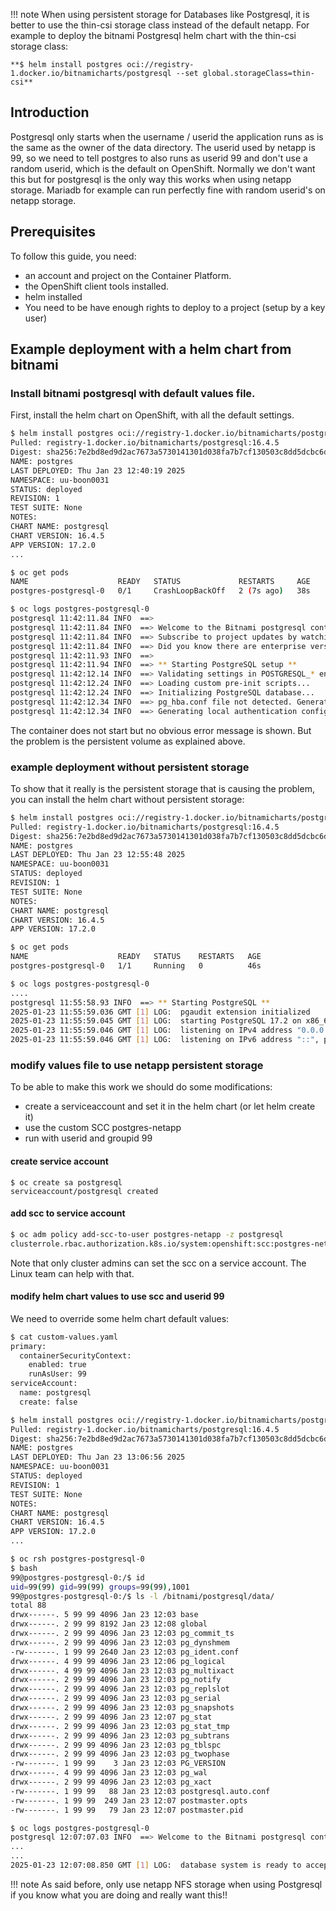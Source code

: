 !!! note
    When using persistent storage for Databases like Postgresql, it is better to use the thin-csi storage class instead of the default netapp.
    For example to deploy the bitnami Postgresql helm chart with the thin-csi storage class:  
  
    **$ helm install postgres oci://registry-1.docker.io/bitnamicharts/postgresql --set global.storageClass=thin-csi**

## Introduction
Postgresql only starts when the username / userid the application runs as is the same as the owner of the data directory.
The userid used by netapp is 99, so we need to tell postgres to also runs as userid 99 and don't use a random userid, which is the default on OpenShift.
Normally we don't want this but for postgresql is the only way this works when using netapp storage.
Mariadb for example can run perfectly fine with random userid's on netapp storage.

## Prerequisites

To follow this guide, you need: 

- an account and project on the Container Platform.
- the OpenShift client tools installed. 
- helm installed
- You need to be have enough rights to deploy to a project (setup by a key user)

## Example deployment with a helm chart from bitnami

### Install bitnami postgresql with default values file.

First, install the helm chart on OpenShift, with all the default settings.

```bash
$ helm install postgres oci://registry-1.docker.io/bitnamicharts/postgresql --version=16.4.5
Pulled: registry-1.docker.io/bitnamicharts/postgresql:16.4.5
Digest: sha256:7e2bd8ed9d2ac7673a5730141301d038fa7b7cf130503c8dd5dcbc6ddfe0e377
NAME: postgres
LAST DEPLOYED: Thu Jan 23 12:40:19 2025
NAMESPACE: uu-boon0031
STATUS: deployed
REVISION: 1
TEST SUITE: None
NOTES:
CHART NAME: postgresql
CHART VERSION: 16.4.5
APP VERSION: 17.2.0
...
```

```bash
$ oc get pods
NAME                    READY   STATUS             RESTARTS     AGE
postgres-postgresql-0   0/1     CrashLoopBackOff   2 (7s ago)   38s
```

```bash
$ oc logs postgres-postgresql-0
postgresql 11:42:11.84 INFO  ==> 
postgresql 11:42:11.84 INFO  ==> Welcome to the Bitnami postgresql container
postgresql 11:42:11.84 INFO  ==> Subscribe to project updates by watching https://github.com/bitnami/containers
postgresql 11:42:11.84 INFO  ==> Did you know there are enterprise versions of the Bitnami catalog? For enhanced secure software supply chain features, unlimited pulls from Docker, LTS support, or application customization, see Bitnami Premium or Tanzu Application Catalog. See https://www.arrow.com/globalecs/na/vendors/bitnami/ for more information.
postgresql 11:42:11.93 INFO  ==> 
postgresql 11:42:11.94 INFO  ==> ** Starting PostgreSQL setup **
postgresql 11:42:12.14 INFO  ==> Validating settings in POSTGRESQL_* env vars..
postgresql 11:42:12.24 INFO  ==> Loading custom pre-init scripts...
postgresql 11:42:12.24 INFO  ==> Initializing PostgreSQL database...
postgresql 11:42:12.34 INFO  ==> pg_hba.conf file not detected. Generating it...
postgresql 11:42:12.34 INFO  ==> Generating local authentication configuration
```
The container does not start but no obvious error message is shown. But the problem is the persistent volume as explained above.

### example deployment without persistent storage

To show that it really is the persistent storage that is causing the problem, you can install the helm chart without persistent storage:

```bash
$ helm install postgres oci://registry-1.docker.io/bitnamicharts/postgresql --version=16.4.5 --set primary.persistence.enabled=false
Pulled: registry-1.docker.io/bitnamicharts/postgresql:16.4.5
Digest: sha256:7e2bd8ed9d2ac7673a5730141301d038fa7b7cf130503c8dd5dcbc6ddfe0e377
NAME: postgres
LAST DEPLOYED: Thu Jan 23 12:55:48 2025
NAMESPACE: uu-boon0031
STATUS: deployed
REVISION: 1
TEST SUITE: None
NOTES:
CHART NAME: postgresql
CHART VERSION: 16.4.5
APP VERSION: 17.2.0
```

```bash
$ oc get pods
NAME                    READY   STATUS    RESTARTS   AGE
postgres-postgresql-0   1/1     Running   0          46s
```

```bash
$ oc logs postgres-postgresql-0
....
postgresql 11:55:58.93 INFO  ==> ** Starting PostgreSQL **
2025-01-23 11:55:59.036 GMT [1] LOG:  pgaudit extension initialized
2025-01-23 11:55:59.045 GMT [1] LOG:  starting PostgreSQL 17.2 on x86_64-pc-linux-gnu, compiled by gcc (Debian 12.2.0-14) 12.2.0, 64-bit
2025-01-23 11:55:59.046 GMT [1] LOG:  listening on IPv4 address "0.0.0.0", port 5432
2025-01-23 11:55:59.046 GMT [1] LOG:  listening on IPv6 address "::", port 5432
```

### modify values file to use netapp persistent storage

To be able to make this work we should do some modifications:

* create a serviceaccount and set it in the helm chart (or let helm create it)
* use the custom SCC postgres-netapp
* run with userid and groupid 99

#### create service account
```
$ oc create sa postgresql
serviceaccount/postgresql created
```

#### add scc to service account
```bash
$ oc adm policy add-scc-to-user postgres-netapp -z postgresql
clusterrole.rbac.authorization.k8s.io/system:openshift:scc:postgres-netapp added: "postgresql"
```
Note that only cluster admins can set the scc on a service account. The Linux team can help with that. 

#### modify helm chart values to use scc and userid 99
We need to override some helm chart default values:

```bash
$ cat custom-values.yaml 
primary:
  containerSecurityContext:
    enabled: true
    runAsUser: 99
serviceAccount:
  name: postgresql
  create: false
```

```bash
$ helm install postgres oci://registry-1.docker.io/bitnamicharts/postgresql --version=16.4.5 -f custom-values.yaml 
Pulled: registry-1.docker.io/bitnamicharts/postgresql:16.4.5
Digest: sha256:7e2bd8ed9d2ac7673a5730141301d038fa7b7cf130503c8dd5dcbc6ddfe0e377
NAME: postgres
LAST DEPLOYED: Thu Jan 23 13:06:56 2025
NAMESPACE: uu-boon0031
STATUS: deployed
REVISION: 1
TEST SUITE: None
NOTES:
CHART NAME: postgresql
CHART VERSION: 16.4.5
APP VERSION: 17.2.0
...
```

```bash
$ oc rsh postgres-postgresql-0 
$ bash
99@postgres-postgresql-0:/$ id
uid=99(99) gid=99(99) groups=99(99),1001
99@postgres-postgresql-0:/$ ls -l /bitnami/postgresql/data/
total 88
drwx------. 5 99 99 4096 Jan 23 12:03 base
drwx------. 2 99 99 8192 Jan 23 12:08 global
drwx------. 2 99 99 4096 Jan 23 12:03 pg_commit_ts
drwx------. 2 99 99 4096 Jan 23 12:03 pg_dynshmem
-rw-------. 1 99 99 2640 Jan 23 12:03 pg_ident.conf
drwx------. 4 99 99 4096 Jan 23 12:06 pg_logical
drwx------. 4 99 99 4096 Jan 23 12:03 pg_multixact
drwx------. 2 99 99 4096 Jan 23 12:03 pg_notify
drwx------. 2 99 99 4096 Jan 23 12:03 pg_replslot
drwx------. 2 99 99 4096 Jan 23 12:03 pg_serial
drwx------. 2 99 99 4096 Jan 23 12:03 pg_snapshots
drwx------. 2 99 99 4096 Jan 23 12:07 pg_stat
drwx------. 2 99 99 4096 Jan 23 12:03 pg_stat_tmp
drwx------. 2 99 99 4096 Jan 23 12:03 pg_subtrans
drwx------. 2 99 99 4096 Jan 23 12:03 pg_tblspc
drwx------. 2 99 99 4096 Jan 23 12:03 pg_twophase
-rw-------. 1 99 99    3 Jan 23 12:03 PG_VERSION
drwx------. 4 99 99 4096 Jan 23 12:03 pg_wal
drwx------. 2 99 99 4096 Jan 23 12:03 pg_xact
-rw-------. 1 99 99   88 Jan 23 12:03 postgresql.auto.conf
-rw-------. 1 99 99  249 Jan 23 12:07 postmaster.opts
-rw-------. 1 99 99   79 Jan 23 12:07 postmaster.pid
```

```bash
$ oc logs postgres-postgresql-0 
postgresql 12:07:07.03 INFO  ==> Welcome to the Bitnami postgresql container
...
...
2025-01-23 12:07:08.850 GMT [1] LOG:  database system is ready to accept connections
```

!!! note
    As said before, only use netapp NFS storage when using Postgresql if you know what you are doing and really want this!!

